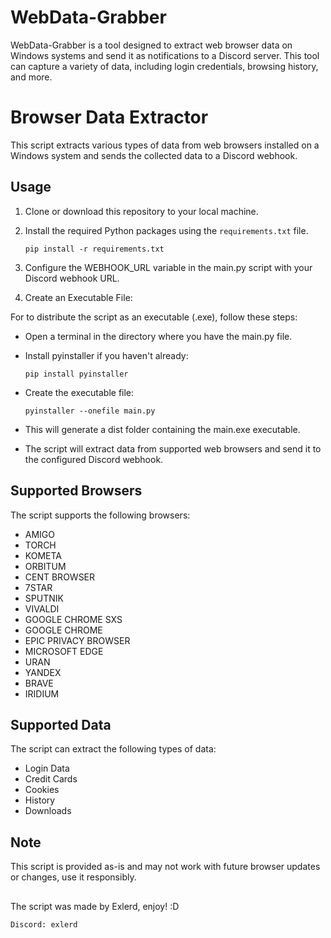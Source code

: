 # WebData-Grabber
WebData-Grabber is a tool designed to extract web browser data on Windows systems and send it as notifications to a Discord server. This tool can capture a variety of data, including login credentials, browsing history, and more.

# Browser Data Extractor

This script extracts various types of data from web browsers installed on a Windows system and sends the collected data to a Discord webhook.

## Usage

1. Clone or download this repository to your local machine.

2. Install the required Python packages using the `requirements.txt` file.
   ```shell
   pip install -r requirements.txt

3. Configure the WEBHOOK_URL variable in the main.py script with your Discord webhook URL.

4. Create an Executable File:

For to distribute the script as an executable (.exe), follow these steps:
   
   - Open a terminal in the directory where you have the main.py file.
     
   - Install pyinstaller if you haven't already:
     ```shell
     pip install pyinstaller
     
   - Create the executable file:
     ```shell
     pyinstaller --onefile main.py

   - This will generate a dist folder containing the main.exe executable.

   - The script will extract data from supported web browsers and send it to the configured Discord webhook.

## Supported Browsers

The script supports the following browsers:

- AMIGO
- TORCH
- KOMETA
- ORBITUM
- CENT BROWSER
- 7STAR
- SPUTNIK
- VIVALDI
- GOOGLE CHROME SXS
- GOOGLE CHROME
- EPIC PRIVACY BROWSER
- MICROSOFT EDGE
- URAN
- YANDEX
- BRAVE
- IRIDIUM

## Supported Data 

The script can extract the following types of data:

- Login Data
- Credit Cards
- Cookies
- History
- Downloads

## Note

This script is provided as-is and may not work with future browser updates or changes, use it responsibly.

## 

The script was made by Exlerd, enjoy! :D

`Discord: exlerd`
